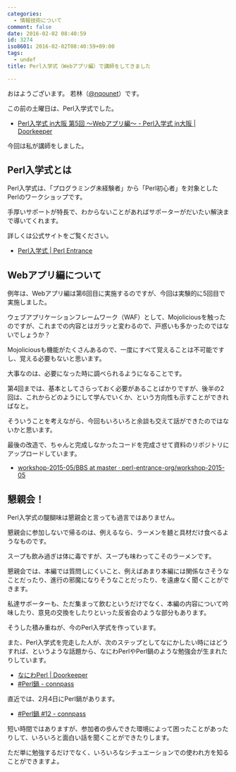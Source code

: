 ```yaml
---
categories:
  - 情報技術について
comment: false
date: 2016-02-02 08:40:59
id: 3274
iso8601: 2016-02-02T08:40:59+09:00
tags:
  - undef
title: Perl入学式（Webアプリ編）で講師をしてきました

---
```


<p>おはようございます。
若林（<a href="https://twitter.com/nqounet">@nqounet</a>）です。</p>

<p>この前の土曜日は、Perl入学式でした。</p>

<ul>
<li><a href="https://perl-entrance-osaka.doorkeeper.jp/events/36826">Perl入学式 in大阪 第5回 〜Webアプリ編〜 - Perl入学式 in大阪 | Doorkeeper</a></li>
</ul>

<p>今回は私が講師をしました。</p>



<h2>Perl入学式とは</h2>

<p>Perl入学式は、「プログラミング未経験者」から「Perl初心者」を対象としたPerlのワークショップです。</p>

<p>手厚いサポートが特長で、わからないことがあればサポーターがだいたい解決まで導いてくれます。</p>

<p>詳しくは公式サイトをご覧ください。</p>

<ul>
<li><a href="http://www.perl-entrance.org/">Perl入学式 | Perl Entrance</a></li>
</ul>

<h2>Webアプリ編について</h2>

<p>例年は、Webアプリ編は第6回目に実施するのですが、今回は実験的に5回目で実施しました。</p>

<p>ウェブアプリケーションフレームワーク（WAF）として、Mojoliciousを触ったのですが、これまでの内容とはガラッと変わるので、戸惑いも多かったのではないでしょうか？</p>

<p>Mojoliciousも機能がたくさんあるので、一度にすべて覚えることは不可能ですし、覚える必要もないと思います。</p>

<p>大事なのは、必要になった時に調べられるようになることです。</p>

<p>第4回までは、基本としてさらっておく必要があることばかりですが、後半の2回は、これからどのようにして学んでいくか、という方向性も示すことができればなと。</p>

<p>そういうことを考えながら、今回もいろいろと余談も交えて話ができたのではないかと思います。</p>

<p>最後の改造で、ちゃんと完成しなかったコードを完成させて資料のリポジトリにアップロードしています。</p>

<ul>
<li><a href="https://github.com/perl-entrance-org/workshop-2015-05/blob/master/answer_sample/osaka/nqounet/BBS">workshop-2015-05/BBS at master · perl-entrance-org/workshop-2015-05</a></li>
</ul>

<h2>懇親会！</h2>

<p>Perl入学式の醍醐味は懇親会と言っても過言ではありません。</p>

<p>懇親会に参加しないで帰るのは、例えるなら、ラーメンを麺と具材だけ食べるようなものです。</p>

<p>スープも飲み過ぎは体に毒ですが、スープも味わってこそのラーメンです。</p>

<p>懇親会では、本編では質問しにくいこと、例えばあまり本編には関係なさそうなことだったり、進行の邪魔になりそうなことだったり、を遠慮なく聞くことができます。</p>

<p>私達サポーターも、ただ集まって飲むというだけでなく、本編の内容について吟味したり、意見の交換をしたりといった反省会のような部分もあります。</p>

<p>そうした積み重ねが、今のPerl入学式を作っています。</p>

<p>また、Perl入学式を完走した人が、次のステップとしてなにかしたい時にはどうすれば、というような話題から、なにわPerlやPerl鍋のような勉強会が生まれたりしています。</p>

<ul>
<li><a href="https://naniwaperl.doorkeeper.jp/">なにわPerl | Doorkeeper</a></li>
<li><a href="http://perlnabe.connpass.com/">#Perl鍋 - connpass</a></li>
</ul>

<p>直近では、2月4日にPerl鍋があります。</p>

<ul>
<li><a href="http://perlnabe.connpass.com/event/24946/">#Perl鍋 #12 - connpass</a></li>
</ul>

<p>短い時間ではありますが、参加者の歩んできた環境によって困ったことがあったりして、いろいろと面白い話を聞くことができたりします。</p>

<p>ただ単に勉強するだけでなく、いろいろなシチュエーションでの使われ方を知ることができますよ。</p>
    	